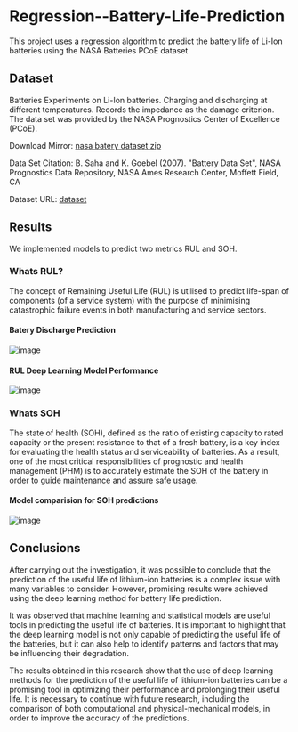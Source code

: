 # Regression--Battery-Life-Prediction

This project uses a regression algorithm to predict the battery life of Li-Ion batteries using the NASA Batteries PCoE dataset

## Dataset

Batteries
Experiments on Li-Ion batteries. Charging and discharging at different temperatures. Records the impedance as the damage criterion. The data set was provided by the NASA Prognostics Center of Excellence (PCoE).

Download Mirror: [nasa batery dataset zip](https://phm-datasets.s3.amazonaws.com/NASA/5.+Battery+Data+Set.zip)

Data Set Citation: B. Saha and K. Goebel (2007). "Battery Data Set", NASA Prognostics Data Repository, NASA Ames Research Center, Moffett Field, CA

Dataset URL: [dataset](https://www.nasa.gov/content/prognostics-center-of-excellence-data-set-repository)

## Results

We implemented models to predict two metrics RUL and SOH.

### Whats RUL?

The concept of Remaining Useful Life (RUL) is utilised to predict life-span of components (of a service system) with the purpose of minimising catastrophic failure events in both manufacturing and service sectors.

#### Batery Discharge Prediction

![image](https://github.com/kevinknights29/Regression--Battery-Life-Prediction/assets/74464814/0155753e-ef27-4228-8214-17229d0f520b)

#### RUL Deep Learning Model Performance

![image](https://github.com/kevinknights29/Regression--Battery-Life-Prediction/assets/74464814/f02ca10c-2518-4c0c-8bb8-cb79237f675b)

### Whats SOH

The state of health (SOH), defined as the ratio of existing capacity to rated capacity or the present resistance to that of a fresh battery, is a key index for evaluating the health status and serviceability of batteries. As a result, one of the most critical responsibilities of prognostic and health management (PHM) is to accurately estimate the SOH of the battery in order to guide maintenance and assure safe usage.

#### Model comparision for SOH predictions

![image](https://github.com/kevinknights29/Regression--Battery-Life-Prediction/assets/74464814/5740ea52-5274-411f-ab1e-2c9419cc91a5)

## Conclusions

After carrying out the investigation, it was possible to conclude that the prediction of the useful life of lithium-ion batteries is a complex issue with many variables to consider. However, promising results were achieved using the deep learning method for battery life prediction.

It was observed that machine learning and statistical models are useful tools in predicting the useful life of batteries. It is important to highlight that the deep learning model is not only capable of predicting the useful life of the batteries, but it can also help to identify patterns and factors that may be influencing their degradation.

The results obtained in this research show that the use of deep learning methods for the prediction of the useful life of lithium-ion batteries can be a promising tool in optimizing their performance and prolonging their useful life. It is necessary to continue with future research, including the comparison of both computational and physical-mechanical models, in order to improve the accuracy of the predictions.
